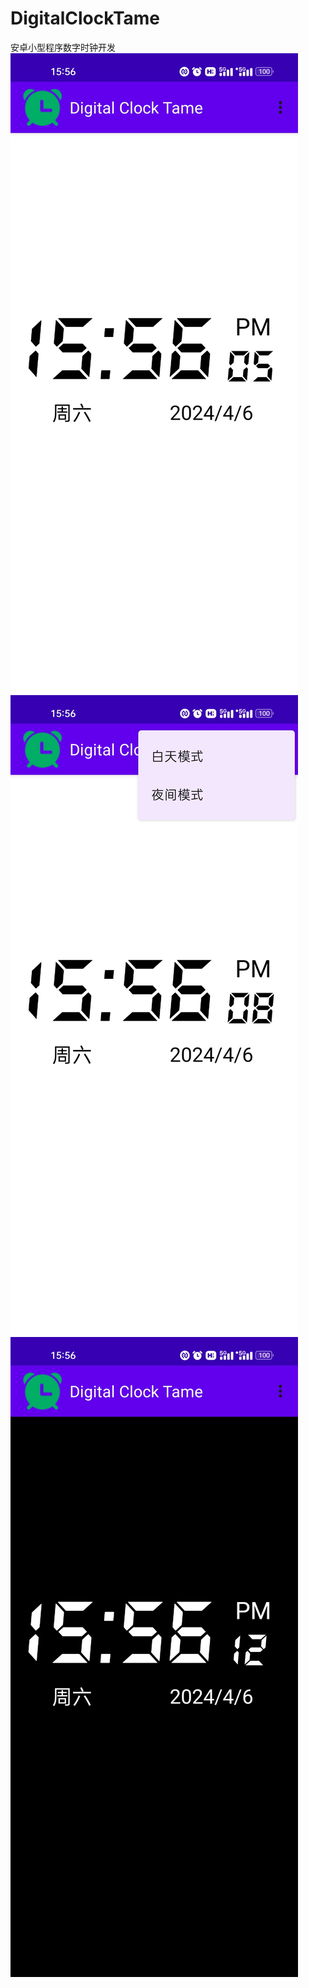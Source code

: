 # DigitalClockTame
安卓小型程序数字时钟开发
![Image text](https://github.com/RoseTame/DigitalClockTame/blob/main/images/light.jpg)
![Image text](https://github.com/RoseTame/DigitalClockTame/blob/main/images/menu.jpg)
![Image text](https://github.com/RoseTame/DigitalClockTame/blob/main/images/night.jpg)
